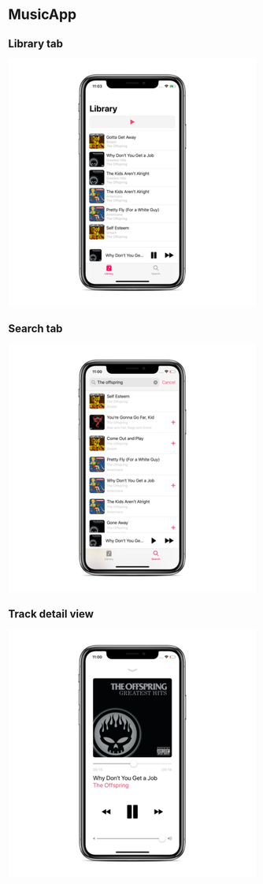 # MusicApp
## Library tab
![Library](https://github.com/AlexeyVoronov96/MusicApp/blob/master/Screenshots/Library.png)
## Search tab
![Search](https://github.com/AlexeyVoronov96/MusicApp/blob/master/Screenshots/Search.png)
## Track detail view
![TrackDetail](https://github.com/AlexeyVoronov96/MusicApp/blob/master/Screenshots/TrackDetail.png)
